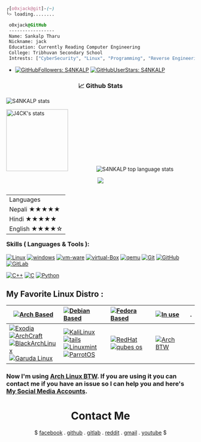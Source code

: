 
```css
┌[o0xjack@git]-(~)
└> loading........
```

 ```css
  o0xjack@GitHub
  -----------------
  Name: Sankalp Tharu
  Nickname: jack
  Education: Currently Reading Computer Engineering
  College: Tribhuvan Secondary School
  Intrests: ["CyberSecurity", "Linux", "Programming", "Reverse Engineering"]
  ```
 
<!--
 - [![Profile%20views](https://komarev.com/ghpvc/?username=S4NKALP&label=Profile%20views&color=791279&logo=profile&style=FOR-THE-BADGE)](https://github.com/S4NKALP) 
[![gitlab](https://img.shields.io/badge/S4NKALP-05122A?style=FOR-THE-BADGE&logo=gitlab&logoColor=informational&color=purple)](https://gitlab.com/S4NKALP)
[![reddit : S4NKALP](https://img.shields.io/reddit/user-karma/combined/S4NKALP?style=FOR-THE-BADGE&color=purple)](https://www.reddit.com/user/S4NKALP) -->
 - [![GitHubFollowers: S4NKALP](https://img.shields.io/github/followers/S4NKALP?style=social)](https://github.com/S4NKALP)
[![GitHubUserStars: S4NKALP](https://img.shields.io/github/stars/S4NKALP?style=social)](https://github.com/S4NKALP)


<!-- Github Stats -->

<h3 align="center"> &#x1f4c8; Github Stats </h3>
<!--
            &nbsp; -> space
            &emsp; -> 4x(&nbsp;)
-->

<p align="left">
    <img src="https://github-profile-trophy.vercel.app/?username=S4NKALP&theme=darkhub&margin-w=15&margin-h=15&column=8&v=2" alt="S4NKALP stats" />
</p>

<p align="left">
    <img height="165" src="https://github-readme-stats.vercel.app/api?username=S4NKALP&count_private=true&include_all_commits=true&theme=tokyonight" alt="J4CK's stats" /> &emsp;&emsp;&emsp;&emsp;&nbsp;&nbsp;&nbsp;
    <img src="https://github-readme-stats.vercel.app/api/top-langs/?username=S4NKALP&layout=compact&theme=tokyonight" alt="S4NKALP top language stats" />
</p>



<!--  -->
<p align="center">
  
  <img src="http://github-readme-streak-stats.herokuapp.com?user=S4NKALP&theme=tokyonight&date_format=j%20M%5B%20Y%5D&border=1A1B27"/>
  
  
</p>

<table align="right">
    <tr><td> Languages</a></td></tr>
    <tr><td> Nepali ★★★★★</a></td></tr>
    <tr><td> Hindi ★★★★★</a></td></tr>
    <tr><td> English ★★★★☆</a></td></tr>
</table>

### Skills ( Languages & Tools ):
[![Linux](https://img.shields.io/badge/OS-Linux-05122A?style=plastic&logo=Linux&color=informational)](https://www.linux.org/)
[![windows](https://img.shields.io/badge/OS-windows-05122A?style=plastic&logo=windows&logoColor=informational&color=informational)](https://www.microsoft.com/en-us/windows)
[![vm-ware](https://img.shields.io/badge/VM-vmware-05122A?style=plastic&logo=vmware&color=informational)](https://www.vmware.com/mena.html)
[![virtual-Box](https://img.shields.io/badge/VM-virtual%20Box-05122A?style=plastic&logo=virtualBox&color=informational)](https://www.virtualbox.org/)
[![qemu](https://img.shields.io/badge/VM-qemu-05122A?style=plastic&logo=qemu&color=informational)](https://www.qemu.org/)
[![Git](https://img.shields.io/badge/git-Git-05122A?style=plastic&logo=git&color=informational)](https://git-scm.com/)
[![GitHub](https://img.shields.io/badge/tool-GitHub-05122A?style=plastic&logo=github&&color=informational)](https://github.com/)
[![GitLab](https://img.shields.io/badge/tool-GitLab-05122A?style=plastic&logo=gitlab&&color=informational)](https://gitlab.com/)
<!--[![bash](https://img.shields.io/badge/Shell-Bash-informational?style=flat&logo=gnu-bash&color=informational)](https://www.gnu.org/software/bash/)
[![jetbrains](https://img.shields.io/badge/jetbrains-jetbrains-05122A?style=plastic&logo=jetbrains&color=informational)](https://www.jetbrains.com/)
[![IntelliJ Idea](https://img.shields.io/badge/jetbrains-IntelliJ%20Idea-05122A?style=plastic&logo=intellij-idea&color=informational)](https://www.jetbrains.com/idea/)
[![Clion](https://img.shields.io/badge/jetbrains-CLion-05122A?style=plastic&logo=clion&color=informational)](https://www.jetbrains.com/clion/)
[![DataGrip](https://img.shields.io/badge/jetbrains-DataGrip-05122A?style=plastic&logo=datagrip&color=informational)](https://www.jetbrains.com/datagrip/)
[![PyCharm](https://img.shields.io/badge/jetbrains-pycharm-05122A?style=plastic&logo=pycharm&color=informational)](https://www.jetbrains.com/pycharm/)
[![Android Studio](https://img.shields.io/badge/tool-Android%20Studio-05122A?style=plastic&logo=android-studio&color=informational)](https://developer.android.com/studio)
[![powerShell](https://img.shields.io/badge/Shell-powerShell-05122A?style=plastic&logo=powerShell&color=informational)](https://docs.microsoft.com/en-us/powershell/)
[![Visual Studio Code](https://img.shields.io/badge/tool-Visual%20Studio%20Code-05122A?style=plastic&logo=visual-studio-code&color=informational)](https://code.visualstudio.com/)
[![packetTracer](https://img.shields.io/badge/Cisco-packetTracer-05122A?style=plastic&logo=cisco&color=informational)](https://www.netacad.com/)
[![wireshark](https://img.shields.io/badge/Networking-wireshark-05122A?style=plastic&logo=wireshark&color=informational)](https://www.wireshark.org/)
[![metasploitable](https://img.shields.io/badge/HackingTools-metasploitable-05122A?style=plastic&logo=metasploitable&color=informational)](https://sourceforge.net/projects/metasploitable/files/Metasploitable2/)
[![Java](https://img.shields.io/badge/language-Java-05122A?style=plastic&logo=Java&color=informational)](https://www.java.com/en/)-->
[![C++](https://img.shields.io/badge/language-C++-05122A?style=plastic&logo=c%2B%2B&color=informational)](https://www.cprogramming.com/)
[![C](https://img.shields.io/badge/language-C-05122A?style=plastic&logo=c&color=informational)](https://www.cprogramming.com/)
[![Python](https://img.shields.io/badge/language-Python-05122A?style=plastic&logo=python&color=informational)](https://www.python.org/)
<!--[![Markdown](https://img.shields.io/badge/language-Markdown-05122A?style=plastic&logo=markdown&color=informational)](https://www.markdownguide.org/)
[![Containers](https://img.shields.io/badge/Containers-Docker-05122A?style=plastic&logo=docker&color=informational)](https://www.docker.com/)
[![Containers](https://img.shields.io/badge/Containers-podman-05122A?style=plastic&logo=podman&color=informational)](https://podman.io/)
[![GNS3](https://img.shields.io/badge/Networking-GNS3-05122A?style=plastic&logo=gns&color=informational)](https://www.gns3.com/) 




<!--  -->

## My Favorite Linux Distro :


|[![Arch Based](https://img.shields.io/badge/OS-ArchBased-05122A?style=plastic&logo=ArchLinux&color=informational&style=for-the-badge)](https://archlinux.org/) | [![Debian Based](https://img.shields.io/badge/OS-DebianBased-05122A?style=plastic&logo=debian&color=informational&style=for-the-badge)](https://www.debian.org/) | [![Fedora Based](https://img.shields.io/badge/OS-FedoraBased-05122A?style=plastic&logo=Fedora&color=informational&style=for-the-badge)](https://getfedora.org/) | [![In use](https://img.shields.io/badge/OS-In%20use-05122A?style=plastic&logo=linux&color=informational&style=for-the-badge)](https://www.linux.org/)|.
| -----------|:-------------|:-------------|:----------------|:----------|
|[![Exodia](https://img.shields.io/badge/OS-Exodia%20OS%20Home-05122A?style=plastic&logo=ArchLinux&color=informational&logoColor=deeppink)](https://exodia-os.github.io/exodia-website/) </br> [![ArchCraft](https://img.shields.io/badge/OS-ArchCraft-05122A?style=plastic&logo=ArchLinux&color=informational&logoColor=green)](https://archcraft.io/) </br> [![BlackArchLinux](https://img.shields.io/badge/OS-blackarchLinux-05122A?style=plastic&logo=ArchLinux&logoColor=black&color=informational)](https://blackarch.org/)</br> [![Garuda Linux](https://img.shields.io/badge/OS-GarudaLinux-05122A?style=plastic&logo=ArchLinux&color=informational&logoColor=important)](https://garudalinux.org/)| [![KaliLinux](https://img.shields.io/badge/OS-KaliLinux-05122A?style=plastic&logo=KaliLinux&color=informational)](https://www.kali.org/) </br> [![tails](https://img.shields.io/badge/OS-Tails%20OS-05122A?style=plastic&logo=tails&color=informational)](https://tails.boum.org/) </br> [![Linuxmint](https://img.shields.io/badge/OS-Linuxmint-05122A?style=plastic&logo=Linuxmint&color=informational)](https://linuxmint.com/) </br> [![ParrotOS](https://img.shields.io/badge/OS-ParrotOS-05122A?style=plastic&logo=debian&color=informational)](https://parrotsec.org/) | [![RedHat](https://img.shields.io/badge/OS-Red%20Hat-05122A?style=plastic&logo=RedHat&color=informational&logoColor=red)](https://www.redhat.com/en) </br> [![qubes os](https://img.shields.io/badge/OS-QubesOS-05122A?style=plastic&logo=QubesOS&color=informational)](https://www.qubes-os.org/) |[![Arch BTW](https://img.shields.io/badge/OS-ArchBased-05122A?style=plastic&logo=ArchLinux&color=informational&style=for-the-badge)](https://archlinux.org/) </br>
<!--  -->
### Now I'm using [Arch Linux BTW](https://archlinux.org/). If you are using it you can contact me if you have an issue so I can help you and here's [My Social Media Accounts](#contact-me).



<p align="center">
 <h1 <p align="center">Contact Me<br /> </h1>
     <p align="center"
        
  <samp>
    $ <a href="https://www.facebook.com/S4NKALP" target="_blank">facebook</a> .
    <a href="https://github.com/S4NKALP" target="_blank">github</a> .
    <a href="https://gitlab.com/S4NKALP" target="blank">gitlab<a/> . 
    <a href="https://reddit.com/user/S4NKALP" target="blank">reddit<a/> .
    <a href="https://github.com/S4NKALP/S4NKALP/blob/main/mail.md">gmail<a/> .
    <a href="https://www.youtube.com/@S4NKALP/videos">youtube<a/> $
  </samp>
</p>
<h2></h2><br>
     


